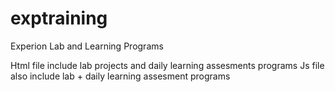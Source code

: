 # exptraining
Experion Lab and Learning Programs

Html file include lab projects and daily learning assesments  programs
Js file also include lab + daily  learning assesment programs
